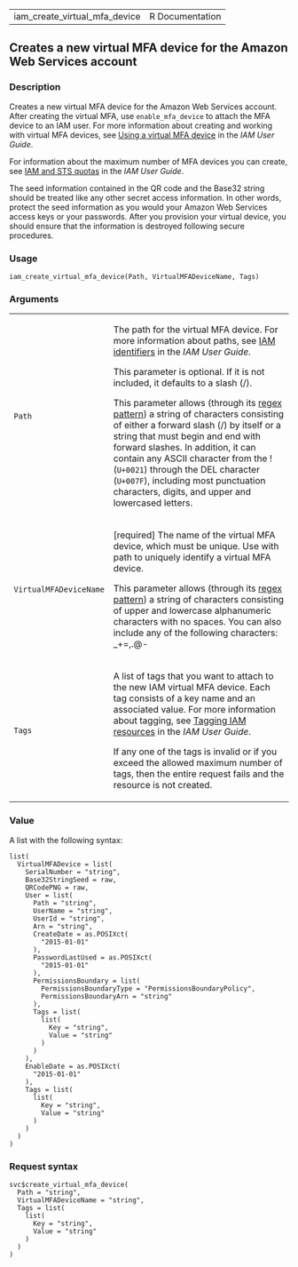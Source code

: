 <table style="width: 100%;">
<tbody>
<tr class="odd">
<td>iam_create_virtual_mfa_device</td>
<td style="text-align: right;">R Documentation</td>
</tr>
</tbody>
</table>

## Creates a new virtual MFA device for the Amazon Web Services account

### Description

Creates a new virtual MFA device for the Amazon Web Services account.
After creating the virtual MFA, use `enable_mfa_device` to attach the
MFA device to an IAM user. For more information about creating and
working with virtual MFA devices, see [Using a virtual MFA
device](https://docs.aws.amazon.com/IAM/latest/UserGuide/id_credentials_mfa_enable_virtual.html)
in the *IAM User Guide*.

For information about the maximum number of MFA devices you can create,
see [IAM and STS
quotas](https://docs.aws.amazon.com/IAM/latest/UserGuide/reference_iam-quotas.html)
in the *IAM User Guide*.

The seed information contained in the QR code and the Base32 string
should be treated like any other secret access information. In other
words, protect the seed information as you would your Amazon Web
Services access keys or your passwords. After you provision your virtual
device, you should ensure that the information is destroyed following
secure procedures.

### Usage

    iam_create_virtual_mfa_device(Path, VirtualMFADeviceName, Tags)

### Arguments

<table>
<colgroup>
<col style="width: 35%" />
<col style="width: 65%" />
</colgroup>
<tbody>
<tr class="odd">
<td><code id="iam_create_virtual_mfa_device_:_Path">Path</code></td>
<td><p>The path for the virtual MFA device. For more information about
paths, see <a
href="https://docs.aws.amazon.com/IAM/latest/UserGuide/reference_identifiers.html">IAM
identifiers</a> in the <em>IAM User Guide</em>.</p>
<p>This parameter is optional. If it is not included, it defaults to a
slash (/).</p>
<p>This parameter allows (through its <a
href="https://en.wikipedia.org/wiki/Regex">regex pattern</a>) a string
of characters consisting of either a forward slash (/) by itself or a
string that must begin and end with forward slashes. In addition, it can
contain any ASCII character from the ! (<code>U+0021</code>) through the
DEL character (<code style="white-space: pre;">⁠U+007F⁠</code>), including
most punctuation characters, digits, and upper and lowercased
letters.</p></td>
</tr>
<tr class="even">
<td><code
id="iam_create_virtual_mfa_device_:_VirtualMFADeviceName">VirtualMFADeviceName</code></td>
<td><p>[required] The name of the virtual MFA device, which must be
unique. Use with path to uniquely identify a virtual MFA device.</p>
<p>This parameter allows (through its <a
href="https://en.wikipedia.org/wiki/Regex">regex pattern</a>) a string
of characters consisting of upper and lowercase alphanumeric characters
with no spaces. You can also include any of the following characters:
_+=,.@-</p></td>
</tr>
<tr class="odd">
<td><code id="iam_create_virtual_mfa_device_:_Tags">Tags</code></td>
<td><p>A list of tags that you want to attach to the new IAM virtual MFA
device. Each tag consists of a key name and an associated value. For
more information about tagging, see <a
href="https://docs.aws.amazon.com/IAM/latest/UserGuide/id_tags.html">Tagging
IAM resources</a> in the <em>IAM User Guide</em>.</p>
<p>If any one of the tags is invalid or if you exceed the allowed
maximum number of tags, then the entire request fails and the resource
is not created.</p></td>
</tr>
</tbody>
</table>

### Value

A list with the following syntax:

    list(
      VirtualMFADevice = list(
        SerialNumber = "string",
        Base32StringSeed = raw,
        QRCodePNG = raw,
        User = list(
          Path = "string",
          UserName = "string",
          UserId = "string",
          Arn = "string",
          CreateDate = as.POSIXct(
            "2015-01-01"
          ),
          PasswordLastUsed = as.POSIXct(
            "2015-01-01"
          ),
          PermissionsBoundary = list(
            PermissionsBoundaryType = "PermissionsBoundaryPolicy",
            PermissionsBoundaryArn = "string"
          ),
          Tags = list(
            list(
              Key = "string",
              Value = "string"
            )
          )
        ),
        EnableDate = as.POSIXct(
          "2015-01-01"
        ),
        Tags = list(
          list(
            Key = "string",
            Value = "string"
          )
        )
      )
    )

### Request syntax

    svc$create_virtual_mfa_device(
      Path = "string",
      VirtualMFADeviceName = "string",
      Tags = list(
        list(
          Key = "string",
          Value = "string"
        )
      )
    )
